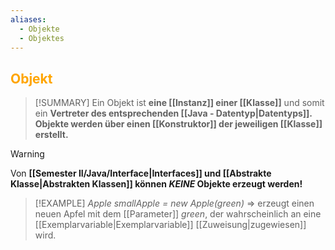 ```yaml
---
aliases:
  - Objekte
  - Objektes
---
```

## <font color = "orange">Objekt</font>

>[!SUMMARY]
>Ein Objekt ist **eine [[Instanz]] einer [[Klasse]]** und somit ein **Vertreter des entsprechenden [[Java - Datentyp|Datentyps]].
>Objekte werden über einen [[Konstruktor]] der jeweiligen [[Klasse]] erstellt.**

>[!WARNING]
>Von **[[Semester II/Java/Interface|Interfaces]] und [[Abstrakte Klasse|Abstrakten Klassen]] können *KEINE* Objekte erzeugt werden!**

>[!EXAMPLE]
>*Apple smallApple = new Apple(green)*
>=> erzeugt einen neuen Apfel mit dem [[Parameter]] *green*, der wahrscheinlich an eine [[Exemplarvariable|Exemplarvariable]] [[Zuweisung|zugewiesen]] wird.